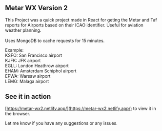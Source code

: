 ## Metar WX Version 2

This Project was a quick project made in React for geting the Metar and Taf reports for Airports based on their ICAO identifier. Useful for aviation weather planning.<br /><br />
Uses MongoDB to cache requests for 15 minutes.

Example:<br />
KSFO: San Francisco airport<br />
KJFK: JFK airport<br />
EGLL: London Heathrow airport<br />
EHAM: Amsterdam Schiphol airport<br />
EPWA: Warsaw airport<br />
LEMG: Malaga airport<br />

## See it in action

[https://metar-wx2.netlify.app/](https://metar-wx2.netlify.app/) to view it in the browser.

Let me know if you have any suggestions or any issues.
